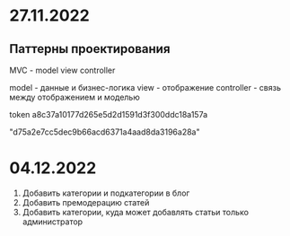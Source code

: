 # 27.11.2022

## Паттерны проектирования

MVC - model view controller

model - данные и бизнес-логика
view - отображение
controller - связь между отображением и моделью


token a8c37a10177d265e5d2d1591d3f300ddc18a157a

"d75a2e7cc5dec9b66acd6371a4aad8da3196a28a"

# 04.12.2022

1. Добавить категории и подкатегории в блог
2. Добавить премодерацию статей
3. Добавить категории, куда может добавлять статьи только администратор

